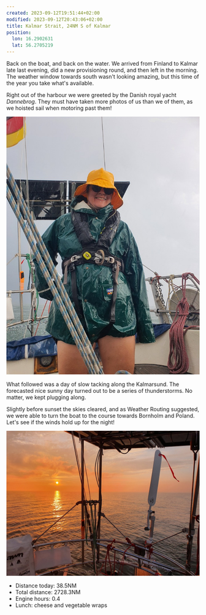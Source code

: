 ```yaml
---
created: 2023-09-12T19:51:44+02:00
modified: 2023-09-12T20:43:06+02:00
title: Kalmar Strait, 24NM S of Kalmar
position:
  lon: 16.2902631
  lat: 56.2705219
---
```


Back on the boat, and back on the water. We arrived from Finland to Kalmar late last evening, did a new provisioning round, and then left in the morning. The weather window towards south wasn't looking amazing, but this time of the year you take what's available.

Right out of the harbour we were greeted by the Danish royal yacht _Dannebrog_. They must have taken more photos of us than we of them, as we hoisted sail when motoring past them!

![Image](../2023/af6f525e78db0c50003182dab604ddca.jpg) 

What followed was a day of slow tacking along the Kalmarsund. The forecasted nice sunny day turned out to be a series of thunderstorms. No matter, we kept plugging along.

Slightly before sunset the skies cleared, and as Weather Routing suggested, we were able to turn the boat to the course towards Bornholm and Poland. Let's see if the winds hold up for the night!

![Image](../2023/9a558413ba8502def7fded5dee3cb7d7.jpg) 

* Distance today: 38.5NM
* Total distance: 2728.3NM
* Engine hours: 0.4
* Lunch: cheese and vegetable wraps
